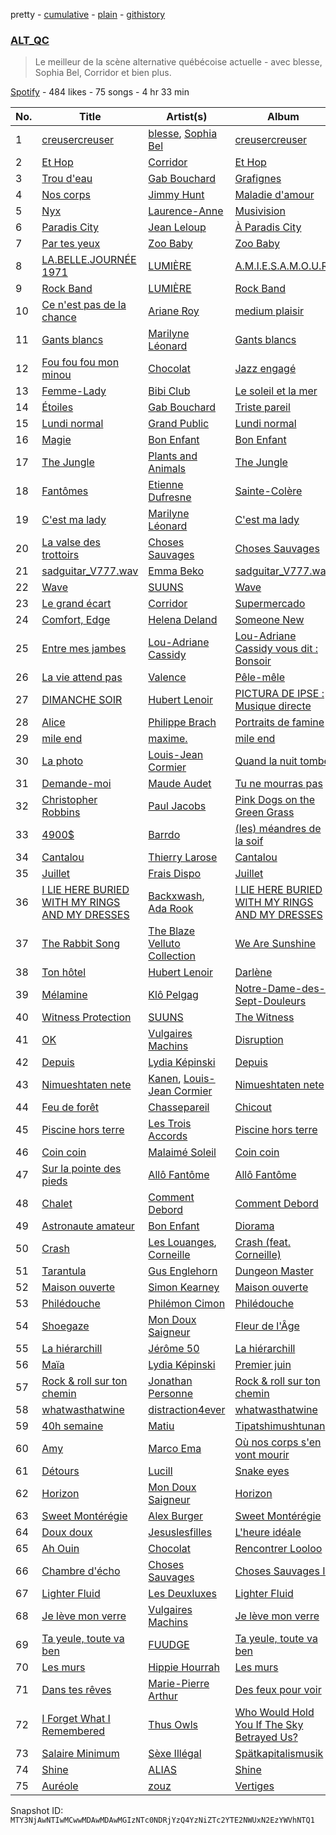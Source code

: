 pretty - [cumulative](/playlists/cumulative/37i9dQZF1DX03FBMYrWi0n.md) - [plain](/playlists/plain/37i9dQZF1DX03FBMYrWi0n) - [githistory](https://github.githistory.xyz/mackorone/spotify-playlist-archive/blob/main/playlists/plain/37i9dQZF1DX03FBMYrWi0n)

### [ALT\_QC](https://open.spotify.com/playlist/37i9dQZF1DX03FBMYrWi0n)

> Le meilleur de la scène alternative québécoise actuelle \- avec blesse, Sophia Bel, Corridor et bien plus.

[Spotify](https://open.spotify.com/user/spotify) - 484 likes - 75 songs - 4 hr 33 min

| No. | Title | Artist(s) | Album | Length |
|---|---|---|---|---|
| 1 | [creusercreuser](https://open.spotify.com/track/6SGNMZl1YURiOVxiYyZZuZ) | [blesse](https://open.spotify.com/artist/5MGjRHDmuH8M7tuk7NVmge), [Sophia Bel](https://open.spotify.com/artist/6WJnpSVDynCWGrhJcSQIm6) | [creusercreuser](https://open.spotify.com/album/7KjYrwYCXeAOnHZrl0iOCP) | 4:17 |
| 2 | [Et Hop](https://open.spotify.com/track/6BxyLvcmA4us1mKVtZ8P09) | [Corridor](https://open.spotify.com/artist/4nn9uUq4K1vStqxe8t1CD4) | [Et Hop](https://open.spotify.com/album/5aVvhOTAFcdh4QxQs4aF0Z) | 3:14 |
| 3 | [Trou d'eau](https://open.spotify.com/track/3eocwmTmeW2hA2fvhgpmo5) | [Gab Bouchard](https://open.spotify.com/artist/0J0nIuBa8qMlDnlS5QrkiP) | [Grafignes](https://open.spotify.com/album/4apNI8EVLPBkQH1ceRRcFl) | 3:17 |
| 4 | [Nos corps](https://open.spotify.com/track/2l8apbCCTwY4XpAjR57JW8) | [Jimmy Hunt](https://open.spotify.com/artist/307URZG4lV6wvjKYmj86w2) | [Maladie d'amour](https://open.spotify.com/album/5fEydxgjsCkuIXZcV2gIDV) | 3:39 |
| 5 | [Nyx](https://open.spotify.com/track/5atArqWjcTEjYuoEODbwHU) | [Laurence\-Anne](https://open.spotify.com/artist/0OuxZ5aNvFlurweMR8qq3B) | [Musivision](https://open.spotify.com/album/0h2YOL6mf83Ih5I4tvVXUd) | 3:07 |
| 6 | [Paradis City](https://open.spotify.com/track/3iT4c9MPnaordWrfvTs8MU) | [Jean Leloup](https://open.spotify.com/artist/4wxSKb9ur3AbGRCv81xFAd) | [À Paradis City](https://open.spotify.com/album/0MkliQZ4wrP9drFqtjHVV0) | 2:48 |
| 7 | [Par tes yeux](https://open.spotify.com/track/76aPttv2SeNCJVP0N8hciJ) | [Zoo Baby](https://open.spotify.com/artist/5cwwkrAy5dg58se1CLKuFO) | [Zoo Baby](https://open.spotify.com/album/0Pq1sFQdyRea7Avv570y7T) | 3:23 |
| 8 | [LA.BELLE.JOURNÉE 1971](https://open.spotify.com/track/0jcmvJs02muGldvkNrkejV) | [LUMIÈRE](https://open.spotify.com/artist/4ANqTWPfihrjaz66YFykwX) | [A.M.I.E.S.A.M.O.U.R](https://open.spotify.com/album/4qwd82AW4N0n7ijigpNTmX) | 5:05 |
| 9 | [Rock Band](https://open.spotify.com/track/7goO0mzvYZAukSS0aUnDc8) | [LUMIÈRE](https://open.spotify.com/artist/4ANqTWPfihrjaz66YFykwX) | [Rock Band](https://open.spotify.com/album/6nk21frolh3HS7MlwISfbg) | 3:52 |
| 10 | [Ce n'est pas de la chance](https://open.spotify.com/track/4GvY9PDlREAnpeTmGJAESR) | [Ariane Roy](https://open.spotify.com/artist/1MDlZmN8IgqV4AYZChlWPM) | [medium plaisir](https://open.spotify.com/album/1Uq4V1N2AL1eI3M4cqq9sr) | 4:52 |
| 11 | [Gants blancs](https://open.spotify.com/track/2LvkbJtiU8zBRZnBWqra43) | [Marilyne Léonard](https://open.spotify.com/artist/00WvHy3wvdUV4WSvvc0N5p) | [Gants blancs](https://open.spotify.com/album/4ll73k9KZOaVPVWh54VlIL) | 3:34 |
| 12 | [Fou fou fou mon minou](https://open.spotify.com/track/0V31InZ8QrZ4bFHeZRXvXG) | [Chocolat](https://open.spotify.com/artist/1WCqmUezh1dSnBcHSozS57) | [Jazz engagé](https://open.spotify.com/album/6tw2d8ukWN6FHzF9u2DF3L) | 3:17 |
| 13 | [Femme\-Lady](https://open.spotify.com/track/1cYR2Ax5skQtU6RJngbfkH) | [Bibi Club](https://open.spotify.com/artist/3TcKgwcrTy4oLOQoEq3tGD) | [Le soleil et la mer](https://open.spotify.com/album/3U3IAHJIG9ofaeg6ZOud0s) | 3:33 |
| 14 | [Étoiles](https://open.spotify.com/track/6QZ5o7B9K0umjgPJSe8bFa) | [Gab Bouchard](https://open.spotify.com/artist/0J0nIuBa8qMlDnlS5QrkiP) | [Triste pareil](https://open.spotify.com/album/5A9eAnxahxPubkYZ6o7xYL) | 3:00 |
| 15 | [Lundi normal](https://open.spotify.com/track/01q5hNY32vR6b1xa1nMZlQ) | [Grand Public](https://open.spotify.com/artist/5Ctw4xKmnbdrLyWdEA4KiO) | [Lundi normal](https://open.spotify.com/album/7jjPYqJd43EwfEnXHxy4kx) | 3:03 |
| 16 | [Magie](https://open.spotify.com/track/0YtMcpJmoDLPEuKXzZRSFl) | [Bon Enfant](https://open.spotify.com/artist/0hkdPMjJkZqjDwE7j5XAYb) | [Bon Enfant](https://open.spotify.com/album/7zyYaL9ctHBUJM4d6kdyMD) | 4:30 |
| 17 | [The Jungle](https://open.spotify.com/track/5jRINA3CI1TofMwkAvbi8r) | [Plants and Animals](https://open.spotify.com/artist/1pzNRIDRT064HEdW1nG59c) | [The Jungle](https://open.spotify.com/album/2vX1d0U8BRkxtssdhyy3Lx) | 5:43 |
| 18 | [Fantômes](https://open.spotify.com/track/4nvSSgdtZJwbA8uCo3uVw1) | [Etienne Dufresne](https://open.spotify.com/artist/1wVdxcnaMBJy3MII8nZalv) | [Sainte\-Colère](https://open.spotify.com/album/5Xc7ZbRXsrVvAxC3RehckN) | 2:35 |
| 19 | [C'est ma lady](https://open.spotify.com/track/7wTkIF9aVnj7c1Q1RWQ3fN) | [Marilyne Léonard](https://open.spotify.com/artist/00WvHy3wvdUV4WSvvc0N5p) | [C'est ma lady](https://open.spotify.com/album/1DApIRmNfHbmnte59SMKo9) | 2:36 |
| 20 | [La valse des trottoirs](https://open.spotify.com/track/0wHKODm4BO1ZXPpnxRXUY0) | [Choses Sauvages](https://open.spotify.com/artist/0V9SOqHRWOifVZQLFyDfG9) | [Choses Sauvages](https://open.spotify.com/album/6O36buq4umPbJswlhgsKRp) | 2:37 |
| 21 | [sadguitar\_V777.wav](https://open.spotify.com/track/577XGVYWxjT4vb9dXNnJYQ) | [Emma Beko](https://open.spotify.com/artist/4j7NgnYyG3MjsU7OfJnrzG) | [sadguitar\_V777.wav](https://open.spotify.com/album/3Vbzs2b4rRSchaHTDBJ8uq) | 3:57 |
| 22 | [Wave](https://open.spotify.com/track/7JjHkIW5WcA68HTYu3K75b) | [SUUNS](https://open.spotify.com/artist/3UkN1XeK2D4wD4uhtJx4vb) | [Wave](https://open.spotify.com/album/4TLtqGfe71qF4fY5n83JgE) | 3:59 |
| 23 | [Le grand écart](https://open.spotify.com/track/5qlF09NGhK3NMONkhM1PLU) | [Corridor](https://open.spotify.com/artist/4nn9uUq4K1vStqxe8t1CD4) | [Supermercado](https://open.spotify.com/album/2d9sRDbb3g46M3pufQwsiK) | 4:02 |
| 24 | [Comfort, Edge](https://open.spotify.com/track/1oJI54bl1BT3fyVxcezET1) | [Helena Deland](https://open.spotify.com/artist/0BJeP79i5wKgCqsEEiQ7G0) | [Someone New](https://open.spotify.com/album/6gwAAOZeKLYDAPzSSP4SCa) | 3:43 |
| 25 | [Entre mes jambes](https://open.spotify.com/track/2jnzN5bQk8zM6lWm0lKu4n) | [Lou\-Adriane Cassidy](https://open.spotify.com/artist/1M8BgMq8VcOlovA92xpxKt) | [Lou\-Adriane Cassidy vous dit : Bonsoir](https://open.spotify.com/album/6UEj0UFeDADuPxGYXuANV7) | 2:29 |
| 26 | [La vie attend pas](https://open.spotify.com/track/4hjTnV4AAiOMTD085WbXNB) | [Valence](https://open.spotify.com/artist/64SLcw5gWgSlsdXNQfEs44) | [Pêle\-mêle](https://open.spotify.com/album/0HtBYMZecK4pakcqckp4Qw) | 4:13 |
| 27 | [DIMANCHE SOIR](https://open.spotify.com/track/4fPYWGikmNerft32c7oBFx) | [Hubert Lenoir](https://open.spotify.com/artist/0TZ8Slkdu2G6nobZiDsNEj) | [PICTURA DE IPSE : Musique directe](https://open.spotify.com/album/1NGo3rdbMESZwF6TxptGSN) | 3:09 |
| 28 | [Alice](https://open.spotify.com/track/6ybS1WcfNXf1hmx8bE3lgi) | [Philippe Brach](https://open.spotify.com/artist/1ZyKRTkzuio6OSVVGeVgQt) | [Portraits de famine](https://open.spotify.com/album/6INsKgWoaYYDHCbHOR4BZz) | 2:58 |
| 29 | [‎mile ‎end](https://open.spotify.com/track/1KxxA8990AfM6Fy6OdY9VU) | [maxime.](https://open.spotify.com/artist/4jd8Wp3Os5tXFV0NYm1570) | [‎mile ‎end](https://open.spotify.com/album/1BzvJjxfU31LFay7pcJJsL) | 3:12 |
| 30 | [La photo](https://open.spotify.com/track/273OWOLKdLhhDTYrGzcngp) | [Louis\-Jean Cormier](https://open.spotify.com/artist/6ZsvBr9pLJY16NqVRKO88G) | [Quand la nuit tombe](https://open.spotify.com/album/3TxGclPeiNgoHdw5jIUXuo) | 4:39 |
| 31 | [Demande\-moi](https://open.spotify.com/track/6w7Uk8ppY33i1uD3KHpiO1) | [Maude Audet](https://open.spotify.com/artist/4cevhLjv2nMVIOpUnS23n5) | [Tu ne mourras pas](https://open.spotify.com/album/0EurJWfHMVyIeQ4oEKYeS1) | 3:20 |
| 32 | [Christopher Robbins](https://open.spotify.com/track/0W3135lfVN5henzCIdjo2u) | [Paul Jacobs](https://open.spotify.com/artist/3Om4E4aDBrVJxiBjAnAhO2) | [Pink Dogs on the Green Grass](https://open.spotify.com/album/2oQeCkTKGgySCjpSBPCdRx) | 3:45 |
| 33 | [4900$](https://open.spotify.com/track/3xaMOSIFw8RE33XQ9xmVOz) | [Barrdo](https://open.spotify.com/artist/1OIuW6qlJ2Vhb9YKtQxOlf) | [\(les\) méandres de la soif](https://open.spotify.com/album/2Jbu0QkmYaA4zfgt5klLRZ) | 2:33 |
| 34 | [Cantalou](https://open.spotify.com/track/4LH1yovTzfMEVOg1con0BD) | [Thierry Larose](https://open.spotify.com/artist/3yg2vJlvkadhe8wLeLlzxt) | [Cantalou](https://open.spotify.com/album/7lwqLBU7E94RuXQGCpiUSd) | 3:31 |
| 35 | [Juillet](https://open.spotify.com/track/0rAmw31b9kQLSbOAF7ElaP) | [Frais Dispo](https://open.spotify.com/artist/6TDKketvd7bXUsKVcMKMb9) | [Juillet](https://open.spotify.com/album/78WQi9nKw7KivHbgVwF61a) | 3:04 |
| 36 | [I LIE HERE BURIED WITH MY RINGS AND MY DRESSES](https://open.spotify.com/track/37OSQm8Gy5strUT24vn6ef) | [Backxwash](https://open.spotify.com/artist/4du3q8TIzsZxZZKdRT23Jg), [Ada Rook](https://open.spotify.com/artist/1x1MfkVjf8yEzwKhAYZtPY) | [I LIE HERE BURIED WITH MY RINGS AND MY DRESSES](https://open.spotify.com/album/4gaxRsSkSQmoyDsTesvplD) | 4:58 |
| 37 | [The Rabbit Song](https://open.spotify.com/track/4omfnYnDdeJrgSq5TaX10D) | [The Blaze Velluto Collection](https://open.spotify.com/artist/1mULn3KCTsGLL3CvZyvn8x) | [We Are Sunshine](https://open.spotify.com/album/3dRRmPHIu6cFhnBX2MjcPV) | 3:15 |
| 38 | [Ton hôtel](https://open.spotify.com/track/0kJ00ZShVy5w2hPvabYKsA) | [Hubert Lenoir](https://open.spotify.com/artist/0TZ8Slkdu2G6nobZiDsNEj) | [Darlène](https://open.spotify.com/album/2Mk09LFe9J7UXKs7Vzui6r) | 2:25 |
| 39 | [Mélamine](https://open.spotify.com/track/0JtMrH5khKzzjDztgZrpkI) | [Klô Pelgag](https://open.spotify.com/artist/7vYe47XsRmlUuaA9ZSC9fi) | [Notre\-Dame\-des\-Sept\-Douleurs](https://open.spotify.com/album/4kNpkRG2YpK4jV9OoopVNh) | 2:50 |
| 40 | [Witness Protection](https://open.spotify.com/track/25c2s6RdpSQN27iPc8Exps) | [SUUNS](https://open.spotify.com/artist/3UkN1XeK2D4wD4uhtJx4vb) | [The Witness](https://open.spotify.com/album/4UqiUZuZyxnwLQPyJflsjl) | 4:09 |
| 41 | [OK](https://open.spotify.com/track/7iE0J8k2Hqt1opubRHco0g) | [Vulgaires Machins](https://open.spotify.com/artist/7ys7ta4FOM1pKxJwpqvazG) | [Disruption](https://open.spotify.com/album/4LizSEpXM9elUheVmOzRg8) | 3:13 |
| 42 | [Depuis](https://open.spotify.com/track/1Usjk5AH5azDSfUstQ50bG) | [Lydia Képinski](https://open.spotify.com/artist/6lqpzCZWhymonpvpAVKx0C) | [Depuis](https://open.spotify.com/album/5kcemtwM4yXjUk5C6a24Va) | 4:53 |
| 43 | [Nimueshtaten nete](https://open.spotify.com/track/3KtPaEk8dzOJ9GpQZzkvza) | [Kanen](https://open.spotify.com/artist/152AxqKxLsjKigyrD9AYsC), [Louis\-Jean Cormier](https://open.spotify.com/artist/6ZsvBr9pLJY16NqVRKO88G) | [Nimueshtaten nete](https://open.spotify.com/album/5SEtpOliFRWSyPucn4A2PO) | 4:00 |
| 44 | [Feu de forêt](https://open.spotify.com/track/7mVYp5DvhrOLm3cGg8mK8M) | [Chassepareil](https://open.spotify.com/artist/6yKVveIYmTnighfSb8E91u) | [Chicout](https://open.spotify.com/album/5jJZizjQO3LX5fDMGDymog) | 3:40 |
| 45 | [Piscine hors terre](https://open.spotify.com/track/7jMNSZ1jHeEEwCZizCZxMu) | [Les Trois Accords](https://open.spotify.com/artist/2Xoi1HPP0Wa6nyNSYyHxgI) | [Piscine hors terre](https://open.spotify.com/album/2ltrFO1XpkT9hvQ486AQ9d) | 3:31 |
| 46 | [Coin coin](https://open.spotify.com/track/63Toi5cOq7FBhktDh65X9b) | [Malaimé Soleil](https://open.spotify.com/artist/3IaS2LcrG0OEg4r1LFhTm9) | [Coin coin](https://open.spotify.com/album/5xDc2kS6gj4IfSX9JcbAeA) | 3:26 |
| 47 | [Sur la pointe des pieds](https://open.spotify.com/track/5kOivCUmRhPe9aSQCN7zy7) | [Allô Fantôme](https://open.spotify.com/artist/48P9cQW6qwEGKMfeM60h2i) | [Allô Fantôme](https://open.spotify.com/album/4EAVVokg9wiZN1vineldV8) | 6:36 |
| 48 | [Chalet](https://open.spotify.com/track/4jhAuG9rGfvl3cKX5WBFdE) | [Comment Debord](https://open.spotify.com/artist/6C16UJJjE6FE2VwenTrElQ) | [Comment Debord](https://open.spotify.com/album/39hoDVmcDU4cOpdlUykmXK) | 3:42 |
| 49 | [Astronaute amateur](https://open.spotify.com/track/4EHuW9lGaG8v6ESGlWjvpi) | [Bon Enfant](https://open.spotify.com/artist/0hkdPMjJkZqjDwE7j5XAYb) | [Diorama](https://open.spotify.com/album/1zD3pk55omrNufy3dPL9Cg) | 3:38 |
| 50 | [Crash](https://open.spotify.com/track/2DGzUHKVdweDIyafjIbpuC) | [Les Louanges](https://open.spotify.com/artist/57GQLJX1O8guO5PVj46e6l), [Corneille](https://open.spotify.com/artist/2GBDOaCl73BVUs2RerIme7) | [Crash \(feat\. Corneille\)](https://open.spotify.com/album/4Wq3lP2QIyQ1wdx50VbgLI) | 2:59 |
| 51 | [Tarantula](https://open.spotify.com/track/5Q69nHzNXnU4jpmwUsB4DK) | [Gus Englehorn](https://open.spotify.com/artist/5DL9yEXrWKddfCe8SxM08Z) | [Dungeon Master](https://open.spotify.com/album/2WA0YbN1rdESR8aRLcl5hM) | 3:26 |
| 52 | [Maison ouverte](https://open.spotify.com/track/6y3a7T7IHodmrJrr48aBi0) | [Simon Kearney](https://open.spotify.com/artist/4ASltZkMZ5TIeu90OnHi1a) | [Maison ouverte](https://open.spotify.com/album/4CBp6ELEy0RCE6J2KjmVgD) | 3:59 |
| 53 | [Philédouche](https://open.spotify.com/track/0CKC1pIz3wLRcVkZAy0eJI) | [Philémon Cimon](https://open.spotify.com/artist/7g1WpSVdiG70dbp3nuGU4h) | [Philédouche](https://open.spotify.com/album/2Dpv6xDtk2IpPk4OvcZtzH) | 4:40 |
| 54 | [Shoegaze](https://open.spotify.com/track/6t5COdf65qd8igj588vkET) | [Mon Doux Saigneur](https://open.spotify.com/artist/7uRYXdN5CZeHV5nYOGol9x) | [Fleur de l'Âge](https://open.spotify.com/album/6Aj0vdfEBYeHmOiFFjZJev) | 3:22 |
| 55 | [La hiérarchill](https://open.spotify.com/track/15ve7pAu3GiP8x9yoWNaUw) | [Jérôme 50](https://open.spotify.com/artist/1afINkCcmeRcLKsjGof7F6) | [La hiérarchill](https://open.spotify.com/album/4fK0td94I2nsMsykLcquaO) | 4:46 |
| 56 | [Maïa](https://open.spotify.com/track/74VUaKDV1hUSpEpMxe2Ct4) | [Lydia Képinski](https://open.spotify.com/artist/6lqpzCZWhymonpvpAVKx0C) | [Premier juin](https://open.spotify.com/album/4lOsb9ZHpbTcom0mZ7Qz86) | 4:28 |
| 57 | [Rock & roll sur ton chemin](https://open.spotify.com/track/7Aez89dhpMN39MgmFk9d6K) | [Jonathan Personne](https://open.spotify.com/artist/5Aw2a3f4H08TuXNR1OqtLy) | [Rock & roll sur ton chemin](https://open.spotify.com/album/26i7XLkOPTGFz061Ntro8p) | 3:58 |
| 58 | [whatwasthatwine](https://open.spotify.com/track/7JOITu06XKIgKq8Cs3tM5H) | [distraction4ever](https://open.spotify.com/artist/7thbB90E6B9E50WqGJlcSh) | [whatwasthatwine](https://open.spotify.com/album/4r5raINIASmps1EZ090fio) | 4:01 |
| 59 | [40h semaine](https://open.spotify.com/track/45CNy4u2YDVrIAssuOHowr) | [Matiu](https://open.spotify.com/artist/7JVJdPJ0ScYb84upENbZCE) | [Tipatshimushtunan](https://open.spotify.com/album/2s2VMACiBYgAJGC5DGEvTy) | 4:05 |
| 60 | [Amy](https://open.spotify.com/track/6cjoFnCGY5bBlcxu0W7gvq) | [Marco Ema](https://open.spotify.com/artist/5pyRXeeFhE3qPzioZRg5HJ) | [Où nos corps s'en vont mourir](https://open.spotify.com/album/5wTzdT6lhcpv8PBqQkxXoA) | 2:57 |
| 61 | [Détours](https://open.spotify.com/track/5wEDlWLX0Gl0Wi6fHDNTsy) | [Lucill](https://open.spotify.com/artist/16AIsiZAml6sFZCwiin97x) | [Snake eyes](https://open.spotify.com/album/1FexOSZ11itCQyCsbAT8v8) | 2:52 |
| 62 | [Horizon](https://open.spotify.com/track/3ao8wMlUZGKmhIaSMQH7Gg) | [Mon Doux Saigneur](https://open.spotify.com/artist/7uRYXdN5CZeHV5nYOGol9x) | [Horizon](https://open.spotify.com/album/6qyufe7RrSL90YJQ5El132) | 3:03 |
| 63 | [Sweet Montérégie](https://open.spotify.com/track/622Po4YytbjATQ1B9J6xid) | [Alex Burger](https://open.spotify.com/artist/03jYzuKwvEWujYj8iVtUo7) | [Sweet Montérégie](https://open.spotify.com/album/62dJ6IUek4cuNPKhgYRaIr) | 3:49 |
| 64 | [Doux doux](https://open.spotify.com/track/4NuOtpcC2inuP8vucJgz0D) | [Jesuslesfilles](https://open.spotify.com/artist/4lg0G5z7GXpJtAYTR9WC0W) | [L'heure idéale](https://open.spotify.com/album/2QsjTHO6QeITKll9jecLwR) | 3:24 |
| 65 | [Ah Ouin](https://open.spotify.com/track/715ogeJXR3EL4ISDjiVdhe) | [Chocolat](https://open.spotify.com/artist/1WCqmUezh1dSnBcHSozS57) | [Rencontrer Looloo](https://open.spotify.com/album/2YcDBVyl0OuRS2mda5jCgG) | 2:30 |
| 66 | [Chambre d'écho](https://open.spotify.com/track/3K39UcTMhkLDzMJCWR1Fo5) | [Choses Sauvages](https://open.spotify.com/artist/0V9SOqHRWOifVZQLFyDfG9) | [Choses Sauvages II](https://open.spotify.com/album/7657M6M94q7ufrPDQno2Yt) | 3:57 |
| 67 | [Lighter Fluid](https://open.spotify.com/track/2SdHjIcNVrrSMtxhoOskRW) | [Les Deuxluxes](https://open.spotify.com/artist/6k5PugZm3EOJkU08XUPzTg) | [Lighter Fluid](https://open.spotify.com/album/5qHZZ38krHocEYUbDpAWtQ) | 2:51 |
| 68 | [Je lève mon verre](https://open.spotify.com/track/6o16D1kBaq7QQUSw9QP0fv) | [Vulgaires Machins](https://open.spotify.com/artist/7ys7ta4FOM1pKxJwpqvazG) | [Je lève mon verre](https://open.spotify.com/album/7FBCvIOKM2KydwJzznpBI3) | 3:46 |
| 69 | [Ta yeule, toute va ben](https://open.spotify.com/track/2WSaDhLKwesu1YFWdFoB5u) | [FUUDGE](https://open.spotify.com/artist/5VeX5PycbdHZmYuTqYGUbi) | [Ta yeule, toute va ben](https://open.spotify.com/album/7czM4O7ElmQ8WOCrav1Vxf) | 2:24 |
| 70 | [Les murs](https://open.spotify.com/track/56cfcyfAcQJEUvKHOwjXuZ) | [Hippie Hourrah](https://open.spotify.com/artist/3bleTECnmOHmAXDHp057aj) | [Les murs](https://open.spotify.com/album/6HW17MhlbFPAExlsGgW70n) | 3:40 |
| 71 | [Dans tes rêves](https://open.spotify.com/track/2dfr2ndUE6UOeJQ9lAplfo) | [Marie\-Pierre Arthur](https://open.spotify.com/artist/2IAG8mcBKZoIc5VbcPgNNc) | [Des feux pour voir](https://open.spotify.com/album/2sQho2MsHKvdsDtwtnV3kd) | 4:03 |
| 72 | [I Forget What I Remembered](https://open.spotify.com/track/2wQqhsoOk1KdJl2UUfYIP7) | [Thus Owls](https://open.spotify.com/artist/49i2hfrmEL0nNp8WZvXyT9) | [Who Would Hold You If The Sky Betrayed Us?](https://open.spotify.com/album/0MudGJonYWCr5S8NfwDKIl) | 6:52 |
| 73 | [Salaire Minimum](https://open.spotify.com/track/5FyydM82oQSSp2OBidKZBW) | [Sèxe Illégal](https://open.spotify.com/artist/5rWz0pTrCLoCPfQ68KFcH8) | [Spätkapitalismusik](https://open.spotify.com/album/41sPlypAmlnRQJOi4aisrH) | 2:50 |
| 74 | [Shine](https://open.spotify.com/track/4aUE56uaJa8ww8eayKVrEq) | [ALIAS](https://open.spotify.com/artist/4gBaXmek9rvLOAn6WcOH9w) | [Shine](https://open.spotify.com/album/60d9xaZb3SgFRoJR9Lcdra) | 2:11 |
| 75 | [Auréole](https://open.spotify.com/track/2Tsl8BPilekrItPa2716qj) | [zouz](https://open.spotify.com/artist/7mjxrO1Me1ANeNOeAFXxzi) | [Vertiges](https://open.spotify.com/album/1xJBGMDXE3nHY5SvPS7ZCj) | 3:06 |

Snapshot ID: `MTY3NjAwNTIwMCwwMDAwMDAwMGIzNTc0NDRjYzQ4YzNiZTc2YTE2NWUxN2EzYWVhNTQ1`
